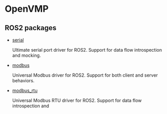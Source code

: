 # OpenVMP

## ROS2 packages

- [serial](../platform/src/serial/README.md)
  
  Ultimate serial port driver for ROS2. Support for data flow introspection and
  mocking.

- [modbus](../platform/src/modbus/README.md)
  
  Universal Modbus driver for ROS2. Support for both client and server behaviors.

- [modbus_rtu](../platform/src/modbus_rtu/README.md)
  
  Universal Modbus RTU driver for ROS2. Support for data flow introspection and